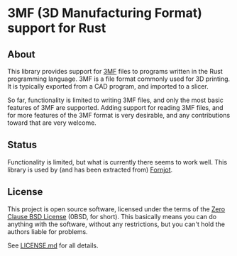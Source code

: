 # 3MF (3D Manufacturing Format) support for Rust

## About

This library provides support for [3MF] files to programs written in the Rust programming language. 3MF is a file format commonly used for 3D printing. It is typically exported from a CAD program, and imported to a slicer.

So far, functionality is limited to writing 3MF files, and only the most basic features of 3MF are supported. Adding support for reading 3MF files, and for more features of the 3MF format is very desirable, and any contributions toward that are very welcome.

[3MF]: https://en.wikipedia.org/wiki/3D_Manufacturing_Format


## Status

Functionality is limited, but what is currently there seems to work well. This library is used by (and has been extracted from) [Fornjot].

[Fornjot]: https://github.com/hannobraun/fornjot


## License

This project is open source software, licensed under the terms of the [Zero Clause BSD License] (0BSD, for short). This basically means you can do anything with the software, without any restrictions, but you can't hold the authors liable for problems.

See [LICENSE.md] for all details.

[Zero Clause BSD License]: https://opensource.org/licenses/0BSD
[LICENSE.md]: https://github.com/hannobraun/3mf-rs/blob/main/LICENSE.md
